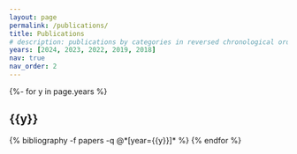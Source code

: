 ```yaml
---
layout: page
permalink: /publications/
title: Publications
# description: publications by categories in reversed chronological order. 
years: [2024, 2023, 2022, 2019, 2018]
nav: true
nav_order: 2
---
```

<!-- _pages/publications.md -->
<div class="publications">

{%- for y in page.years %}
  <h2 class="year">{{y}}</h2>
  {% bibliography -f papers -q @*[year={{y}}]* %}
{% endfor %}

</div>
